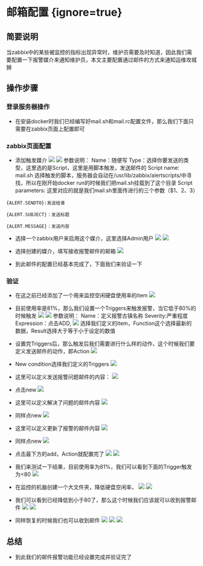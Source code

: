 # 邮箱配置 {ignore=true}
## 简要说明
当zabbix中的某些被监控的指标出现异常时，维护员需要及时知道，因此我们需要配置一下报警媒介来通知维护员，本文主要配置通过邮件的方式来通知运维攻城狮

## 操作步骤

### 登录服务器操作
* 在安装docker时我们已经编写好mail.sh和mail.rc配置文件，那么我们下面只需要在zabbix页面上配置即可
### zabbix页面配置
* 添加触发媒介
![](./assets/微信截图_20190117112319.png) 
![](./assets/微信截图_20190117112929.png)
参数说明：
Name：随便写
Type：选择你要发送的类型，这里选的是Script，这里是用脚本触发，发送邮件的 
Script name: mail.sh 选择触发的脚本，服务器会自动在/usr/lib/zabbix/alertscripts/中寻找，所以在刚开始docker run的时候我们把mail.sh挂载到了这个目录
Script parameters: 这里对应的就是我们mail.sh里面传进行的三个参数（$1、2、3）
```
{ALERT.SENDTO}:发送给谁

{ALERT.SUBJECT}：发送标题

{ALERT.MESSAGE}：发送内容
```

* 选择一个zabbix用户来启用这个媒介，这里选择Admin用户
  ![](./assets/微信截图_20190117113916.png)
  ![](./assets/微信截图_20190117114025.png)

* 选择创建的媒介，填写接收报警邮件的邮箱
  ![](./assets/微信截图_20190117114118.png)

* 到此邮件的配置已经基本完成了，下面我们来验证一下

### 验证

* 在这之前已经添加了一个用来监控空闲硬盘使用率的item
![](./assets/微信截图_20190117115106.png)

* 目前使用率是81%，那么我们设置一个Triggers来触发报警，当它低于80%的时候触发
![](./assets/微信截图_20190117115355.png)
![](./assets/微信截图_20190117115435.png)
参数说明：
Name：定义报警古镇名称
Severity:严重程度
Expression：点击ADD,
![](./assets/微信截图_20190117115737.png)
选择我们定义的item，Function这个选择最新的数据，Result选择大于等于小于设定的数值

* 设置完Triggers后，那么触发后我们需要进行什么样的动作，这个时候我们要定义发送邮件的动作，即Action
![](./assets/微信截图_20190117115205.png)
* New condition选择我们定义的Triggers
![](./assets/微信截图_20190117120315.png)
* 这里可以定义发送报警问题邮件的内容：
![](./assets/微信截图_20190117120549.png)
* 点击new
![](./assets/微信截图_20190117120750.png)
* 这里可以定义解决了问题的邮件内容
![](./assets/微信截图_20190117121007.png)
* 同样点new
![](./assets/微信截图_20190117121045.png)
* 这里可以定义更新了报警的邮件内容
![](./assets/微信截图_20190117121058.png)
* 同样点new
![](./assets/微信截图_20190117121126.png)

* 点击最下方的add，Action就配置完了
![](./assets/微信截图_20190117121157.png)
![](./assets/微信截图_20190117121306.png )
 
* 我们来测试一下结果，目前使用率为81%，我们可以看到下面的Trigger触发为<80
![](./assets/微信截图_20190117121454.png )

* 在监控的机器创建一个大文件夹，降低硬盘空闲率，
![](./assets/微信截图_20190117121858.png )
![](./assets/微信截图_20190117121938.png)

* 我们可以看到已经降低到小于80了，那么这个时候我们应该就可以收到报警邮件
![](./assets/微信截图_20190117122112.png )
![](./assets/微信截图_20190117122130.png)

* 同样恢复的时候我们也可以收到邮件
![](./assets/微信截图_20190117122209.png)
![](./assets/微信截图_20190117122253.png)
![](./assets/微信截图_20190117122322.png)

## 总结
* 到此我们的邮件报警功能已经设置完成并验证完了